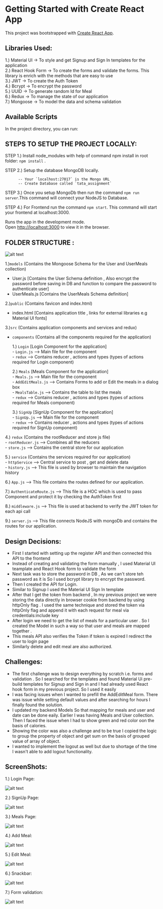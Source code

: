 # Getting Started with Create React App

This project was bootstrapped with [Create React App](https://github.com/facebook/create-react-app).

## Libraries Used:
  1.) Material UI -> To style and get Signup and Sign In templates for the application\
  2.) React Hook Form -> To create the forms and validate the forms. This library is enrich with the methods that are easy to use\
  3.) JWT -> To create the Auth Token\
  4.) Bcrypt -> To encrypt the password\
  5.) UUID -> To generate random Id for Meal\
  6.) Redux -> To manage the state of our application\
  7.) Mongoose -> To model the data and schema validation

## Available Scripts

In the project directory, you can run:

## STEPS TO SETUP THE PROJECT LOCALLY:
STEP 1.) Install node_modules with help of command npm install in root folder: `npm install` .

STEP 2.) Setup the database MongoDB locally.

          -- Your `localhost:27017` is the Mongo URL 
          -- Create Database called `tata_assignment` 
          
STEP 3.) Once you setup MongoDb then run the command `npm run server`.This command will connect your NodeJS to Database.

STEP 4.) For Frontend run the command `npm start`. This command will start your frontend at localhost:3000.

Runs the app in the development mode.\
Open [http://localhost:3000](http://localhost:3000) to view it in the browser.

## FOLDER STRUCTURE :

  ![alt text](https://github.com/sharmaViks/tata_assignment/blob/master/public/Folder_Structure.PNG)

 1.)`models` (Contains the Mongoose Schema for the User and UserMeals collection)
  - User.js [Contains the User Schema definition , Also encrypt the password before saving in DB and function to compare the password to authenticate user]
  - UserMeals.js [Contains the UserMeals Schema definition]
  
 2.)`public` (Contains favicon and index.html)
  - index.html [Contains application title , links for external libraries e.g Material UI fonts]

 3.)`src` (Contains application components and services and redux)
  - `components` (Contains all the components required for the application)
  
      1.) `Login` [Login Component for the application]\
            - `Login.js` --> Main file for the component\
            - `redux` --> Contains reducer , actions and types (types of actions required for Login component)
            
      2.) `Meals` [Meals Component for the application]\
            - `Meals.js` --> Main file for the component\
            - `AddEditMeals.js` --> Contains Forms to add or Edit the meals in a dialog box\
            - `MealsTable.js` --> Contains the table to list the meals\
            - `redux` --> Contains reducer , actions and types (types of actions required for Meals component)
            
      3.) `SignUp` [SignUp Component for the application]\
            - `SignUp.js` --> Main file for the component\
            - `redux` --> Contains reducer , actions and types (types of actions required for SignUp component)
           
  4.) `redux` (Contains the rootReducer and store js file)\
         - `rootReducer.js` --> Combines all the reducers \
         - `store.js` --> Contains the central store for our application
    
  5.) `service` (Contains the services required for our application)\
      - `httpService` --> Central service to post , get and delete data\
      - `history.js`  --> This file is used by browser to maintain the navigation history
     
  6.) `App.js` --> This file contains the routes defined for our application.
  
  7.) `AuthenticateRoute.js`  --> This file is a HOC which is used to pass Component and protect it by checking the AuthToken first
  
  8.) `middleware.js`  --> This file is used at backend to verify the JWT token for each api call
  
  9.) `server.js`  --> This file connects NodeJS with mongoDb and contains the routes for our application.
  
## Design Decisions:
 - First I started with setting up the register API and then connected this API to the frontend
 - Instead of creating and validating the form manually , I used Material UI teamplate and React Hook form to validate the form
 - Next task was to store the password in DB , As we can't store teh password as it is So I used bcrypt library to encrypt the password.
 - Then I created the API for Login.
 - Similar to Signup I used the Material UI Sign In template
 - After that I get the token from backend , In my previous project we were storing the data directly in browser cookie from backend by using httpOnly flag . I used the same technique and stored the token via httpOnly flag and append it with each request for meal via credentials:include key
 - After login we need to get the list of meals for a particular user . So I created the Model in such a way so that user and meals are mapped together . 
 - This meals API also verifies the Token if token is expired I redirect the user to login page
 - Similarly delete and edit meal are also authorized.
 
 ## Challenges:
 - The first challenge was to design everything by scratch i.e. forms and validation . So I searched for the templates and found Material Ui pre-build templates for Signup and Sign in and I had already used React hook form in my previous project. So I used it easily
 - I was facing issues when I wanted to prefill the AddEditMeal form. There was issue while setting default values and after searching for hours I finally found the solution.
 - I updated my backend Models So that mapping for meals and user and date can be done eaily. Earlier I was having Meals and User collection. Then I faced the issue when I had to show green and red color oon the basis of calories.
 - Showing the color was also a challenge and to be true I copied the logic to group the property of object and get sum on the basis of grouped value of array of object. 
 - I wanted to implement the logout as well but due to shortage of the time I wasn't able to add logout functionality.

## ScreenShots:
1.) Login Page:

  ![alt text](https://github.com/sharmaViks/tata_assignment/blob/master/public/SignIn.PNG)

2.) SignUp Page:

  ![alt text](https://github.com/sharmaViks/tata_assignment/blob/master/public/Signup.PNG)
  
3.) Meals Page:

  ![alt text](https://github.com/sharmaViks/tata_assignment/blob/master/public/List_of_meals.PNG)
  
4.) Add Meal:

  ![alt text](https://github.com/sharmaViks/tata_assignment/blob/master/public/Add_meal.PNG)
  
5.) Edit Meal:

  ![alt text](https://github.com/sharmaViks/tata_assignment/blob/master/public/Edit_meal.PNG)
  
6.) Snackbar:

  ![alt text](https://github.com/sharmaViks/tata_assignment/blob/master/public/Snackbar.PNG)
  
7.) Form validation:

  ![alt text](https://github.com/sharmaViks/tata_assignment/blob/master/public/FormValidation.PNG)

